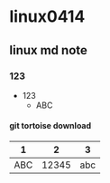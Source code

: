 # linux0414
## linux md note

### 123
 + 123
   + ABC

#### git tortoise download

 
|1|2|3|
|---|---|---|
|ABC|12345|abc|
